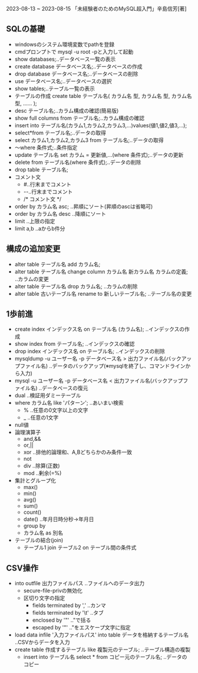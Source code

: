 2023-08-13 ~ 2023-08-15
「未経験者のためのMySQL超入門」辛島信芳[著]

## SQLの基礎
- windowsのシステム環境変数でpathを登録
- cmdプロンプトで mysql -u root -pと入力して起動
- show databases;..データベース一覧の表示
- create database データベース名;..データベースの作成
- drop database データベース名;..データベースの削除
- use データベース名;..データベースの選択
- show tables;..テーブル一覧の表示
- テーブルの作成
    create table テーブル名(
      カラム名 型,
      カラム名 型,
      カラム名 型,
      ......
    );
- desc テーブル名;..カラム構成の確認(簡易版)
- show full columns from テーブル名;..カラム構成の確認
- insert into テーブル名(カラム1,カラム2,カラム3,...)values(値1,値2,値3,...);
- select*from テーブル名;..データの取得
- select カラム1,カラム2,カラム3 from テーブル名;..データの取得
- ～where 条件式;..条件指定
- update テーブル名 set カラム = 更新値,...(where 条件式);..データの更新
- delete from テーブル名(where 条件式);..データの削除
- drop table テーブル名;
- コメント文
  - #..行末までコメント
  - --..行末までコメント
  - /* コメント文 */
- order by カラム名 asc; ..昇順にソート(昇順のascは省略可)
- order by カラム名 desc ..降順にソート
- limit ..上限の指定
- limit a,b ..aからb件分
  
## 構成の追加変更
- alter table テーブル名 add カラム名;
- alter table テーブル名 change column カラム名 新カラム名 カラムの定義; ..カラムの変更
- alter table テーブル名 drop カラム名;  ..カラムの削除
- alter table 古いテーブル名 rename to 新しいテーブル名; ..テーブル名の変更

## 1歩前進
- create index インデックス名 on テーブル名 (カラム名); ..インデックスの作成
- show index from テーブル名; ..インデックスの確認
- drop index インデックス名 on テーブル名; ..インデックスの削除
- mysqldump -u ユーザー名 -p データベース名 > 出力ファイル名(バックアップファイル名) ..データのバックアップ(※mysqlを終了し、コマンドラインから入力)
- mysql -u ユーザー名 -p データベース名 < 出力ファイル名(バックアップファイル名) ..データベースの復元
- dual ..検証用ダミーテーブル
- where カラム名 like 'パターン'; ..あいまい検索
  - % ..任意の0文字以上の文字
  - _ ..任意の1文字
- null値
- 論理演算子
  - and,&&
  - or,||
  - xor ..排他的論理和、A,Bどちらかのみ条件一致
  - not
  - div ..除算(正数)
  - mod ..剰余(=%)
- 集計とグループ化
  - max()
  - min()
  - avg()
  - sum()
  - count()
  - date() ..年月日時分秒->年月日
  - group by
  - カラム名 as 別名
- テーブルの結合(join)
  - テーブル1 join テーブル2 on テーブル間の条件式

## CSV操作
- into outfile 出力ファイルパス ..ファイルへのデータ出力
  - secure-file-privの無効化
  - 区切り文字の指定
    - fields terminated by ',' ..カンマ
    - fields terminated by '\t' ..タブ
    - enclosed by '"' .."で括る
    - escaped by '"' .."をエスケープ文字に指定
- load data infile '入力ファイルパス' into table データを格納するテーブル名 ..CSVからデータを入力
- create table 作成するテーブル like 複製元のテーブル; ..テーブル構造の複製
  - insert into テーブル名 select * from コピー元のテーブル名; ..データのコピー

